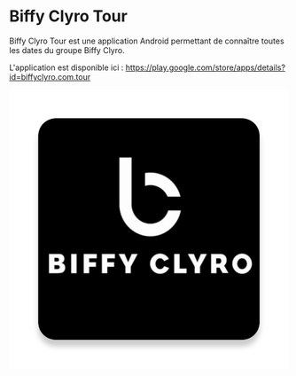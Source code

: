 # Biffy Clyro Tour
Biffy Clyro Tour est une application Android permettant de connaître toutes les dates du groupe Biffy Clyro.

L'application est disponible ici : https://play.google.com/store/apps/details?id=biffyclyro.com.tour

![Biffy Clyro Tour icon](https://raw.githubusercontent.com/benoitdeguine/BiffyClyroTour/master/app/src/main/ic_launcher-web.png "Biffy Clyro Tour icon")